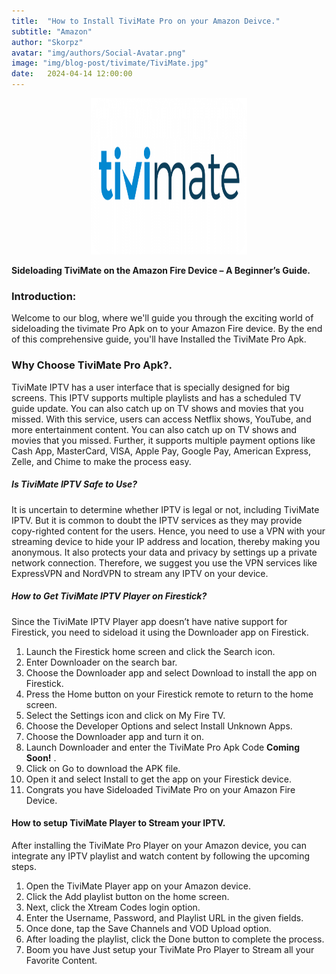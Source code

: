 ```yaml
---
title:  "How to Install TiviMate Pro on your Amazon Deivce."
subtitle: "Amazon"
author: "Skorpz"
avatar: "img/authors/Social-Avatar.png"
image: "img/blog-post/tivimate/TiviMate.jpg"
date:   2024-04-14 12:00:00
---
```


<div style="text-align: center"><img src="img/blog-post/tivimate/post-img.png" width="250" height="250" /></div>

**Sideloading TiviMate on the Amazon Fire Device – A Beginner’s Guide.**

### **Introduction:**
Welcome to our blog, where we'll guide you through the exciting world of sideloading the tivimate Pro Apk on to your Amazon Fire device. By the end of this comprehensive guide, you'll have Installed the TiviMate Pro Apk.

### **Why Choose TiviMate Pro Apk?.**
TiviMate IPTV has a user interface that is specially designed for big screens. This IPTV supports multiple playlists and has a scheduled TV guide update. You can also catch up on TV shows and movies that you missed. With this service, users can access Netflix shows, YouTube, and more entertainment content. You can also catch up on TV shows and movies that you missed. Further, it supports multiple payment options like Cash App, MasterCard, VISA, Apple Pay, Google Pay, American Express, Zelle, and Chime to make the process easy.

##### Is TiviMate IPTV Safe to Use?
It is uncertain to determine whether IPTV is legal or not, including TiviMate IPTV. But it is common to doubt the IPTV services as they may provide copy-righted content for the users. Hence, you need to use a VPN with your streaming device to hide your IP address and location, thereby making you anonymous. It also protects your data and privacy by settings up a private network connection. Therefore, we suggest you use the VPN services like ExpressVPN and NordVPN to stream any IPTV on your device.

##### How to Get TiviMate IPTV Player on Firestick?
Since the TiviMate IPTV Player app doesn’t have native support for Firestick, you need to sideload it using the Downloader app on Firestick.

1. Launch the Firestick home screen and click the Search icon.
2. Enter Downloader on the search bar.
3. Choose the Downloader app and select Download to install the app on Firestick.
4. Press the Home button on your Firestick remote to return to the home screen.
5. Select the Settings icon and click on My Fire TV.
6. Choose the Developer Options and select Install Unknown Apps.
7. Choose the Downloader app and turn it on.
8. Launch Downloader and enter the TiviMate Pro Apk Code **Coming Soon!** .
9. Click on Go to download the APK file.
10. Open it and select Install to get the app on your Firestick device.
11. Congrats you have Sideloaded TiviMate Pro on your Amazon Fire Device.

#### How to setup TiviMate Player to Stream your IPTV.
After installing the TiviMate Pro Player on your Amazon device, you can integrate any IPTV playlist and watch content by following the upcoming steps.

1. Open the TiviMate Player app on your Amazon device.
2. Click the Add playlist button on the home screen.
3. Next, click the Xtream Codes login option.
4. Enter the Username, Password, and Playlist URL in the given fields.
5. Once done, tap the Save Channels and VOD Upload option.
6. After loading the playlist, click the Done button to complete the process.
7. Boom you have Just setup your TiviMate Pro Player to Stream all your Favorite Content.